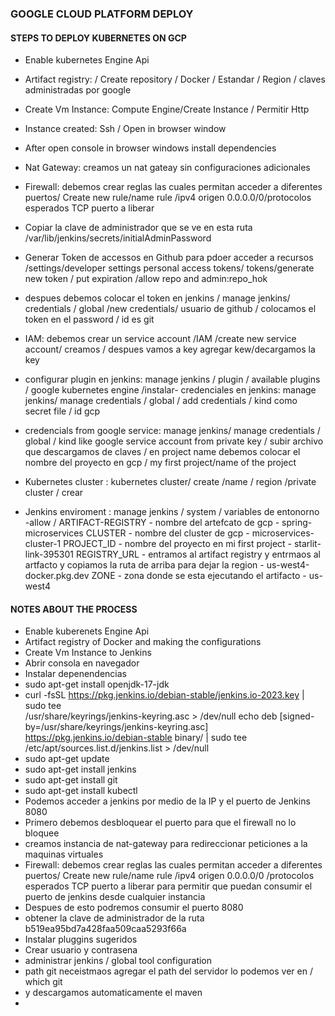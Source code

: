### GOOGLE CLOUD PLATFORM DEPLOY 
#### STEPS TO DEPLOY KUBERNETES ON GCP
- Enable kubernetes Engine Api 

- Artifact registry: / Create repository / Docker / Estandar / Region / claves administradas por google

- Create Vm Instance: Compute Engine/Create Instance / Permitir Http

- Instance created: Ssh / Open in browser window

- After open console in browser windows install dependencies 

- Nat Gateway: creamos un nat gateay sin configuraciones adicionales

- Firewall: debemos crear reglas las cuales permitan acceder a diferentes puertos/
 Create new rule/name rule /ipv4 origen 0.0.0.0/0/protocolos esperados TCP puerto a liberar

- Copiar la clave de administrador que se ve en esta ruta /var/lib/jenkins/secrets/initialAdminPassword

- Generar Token de accessos en Github para pdoer acceder a recursos /settings/developer settings
personal access tokens/ tokens/generate new token / put expiration /allow repo and admin:repo_hok

- despues debemos colocar el token en jenkins / manage jenkins/ credentials / global 
/new credentials/ usuario de github / colocamos el token en el password / id es git 

- IAM: debemos crear un service account /IAM /create new service account/ creamos / despues vamos a key
agregar kew/decargamos la key 

- configurar plugin en jenkins: manage jenkins /  plugin / available plugins / google kubernetes engine /instalar- credenciales en jenkins: manage jenkins/ manage credentials / global / add credentials
/ kind como secret file / id gcp

- credencials from google service: manage jenkins/ manage credentials / global / kind like
google service account from private key / subir archivo que descargamos de claves /  en project name debemos colocar el nombre del proyecto en gcp
/ my first project/name of the project 

- Kubernetes cluster : kubernetes cluster/ create /name / region /private cluster / crear

- Jenkins enviroment : manage jenkins / system / variables de entonorno -allow /
ARTIFACT-REGISTRY - nombre del artefcato de gcp - spring-microservices
CLUSTER - nombre del cluster de gcp - microservices-cluster-1
PROJECT_ID - nombre del proyecto en mi first project - starlit-link-395301
REGISTRY_URL - entramos al artifact registry y entrmaos al artfacto y copiamos la ruta de arriba para dejar la region - us-west4-docker.pkg.dev
ZONE - zona donde se esta ejecutando el artifacto - us-west4

#### NOTES ABOUT THE PROCESS
- Enable kuberenets Engine Api
- Artifact registry of Docker and making the configurations
- Create Vm Instance to Jenkins
- Abrir consola en navegador
- Instalar depenendencias
- sudo apt-get install openjdk-17-jdk
- curl -fsSL https://pkg.jenkins.io/debian-stable/jenkins.io-2023.key | sudo tee \
  /usr/share/keyrings/jenkins-keyring.asc > /dev/null
  echo deb [signed-by=/usr/share/keyrings/jenkins-keyring.asc] \
  https://pkg.jenkins.io/debian-stable binary/ | sudo tee \
  /etc/apt/sources.list.d/jenkins.list > /dev/null
- sudo apt-get update
- sudo apt-get install jenkins
- sudo apt-get install git
- sudo apt-get install kubectl
- Podemos acceder a jenkins por medio de la IP y el puerto de Jenkins 8080
- Primero debemos desbloquear el puerto para que el firewall no lo bloquee
- creamos instancia de nat-gateway para redireccionar peticiones a la maquinas virtuales
- Firewall: debemos crear reglas las cuales permitan acceder a diferentes puertos/
  Create new rule/name rule /ipv4 origen 0.0.0.0/0  /protocolos esperados TCP puerto a liberar para permitir que puedan consumir el puerto de jenkins desde cualquier instancia 
- Despues de esto podremos consumir el puerto 8080
- obtener la clave de administrador de la ruta b519ea95bd7a428faa509caa5293f66a
- Instalar pluggins sugeridos
- Crear usuario y contrasena 
- administrar jenkins / global tool configuration
- path git neceistmaos agregar el path del servidor lo podemos ver en / which git
- y descargamos automaticamente el maven
- 
